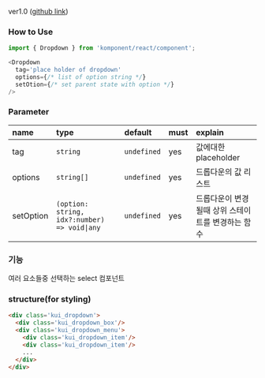 ver1.0 ([github link](https://github.com/Komponent1/Komponent/tree/master/React/app/srcs/components/dropdown))

### How to Use

~~~javascript
import { Dropdown } from 'komponent/react/component';

<Dropdown 
  tag='place holder of dropdown'
  options={/* list of option string */}
  setOtion={/* set parent state with option */}
/>
~~~

### Parameter

|name|type|default|must|explain|
|:---|:---|:---|:---|:---|
|tag|`string`|`undefined`|yes|값에대한 placeholder|
|options|`string[]`|`undefined`|yes|드롭다운의 값 리스트|
|setOption|`(option: string, idx?:number) => void\|any`|`undefined`|yes|드롭다운이 변경될때 상위 스테이트를 변경하는 함수|


### 기능
여러 요소들중 선택하는 select 컴포넌트

### structure(for styling)
```html
<div class='kui_dropdown'>
  <div class='kui_dropdown_box'/>
  <div class='kui_dropdown_menu'>
    <div class='kui_dropdown_item'/>
    <div class='kui_dropdown_item'/>
    ...
  </div>
</div>

```